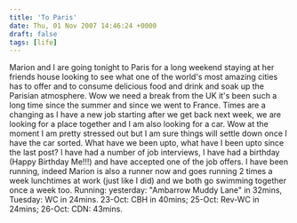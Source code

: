 ```yaml
---
title: 'To Paris'
date: Thu, 01 Nov 2007 14:46:24 +0000
draft: false
tags: [life]
---
```


Marion and I are going tonight to Paris for a long weekend staying at her friends house looking to see what one of the world's most amazing cities has to offer and to consume delicious food and drink and soak up the Parisian atmosphere. Wow we need a break from the UK it's been such a long time since the summer and since we went to France. Times are a changing as I have a new job starting after we get back next week, we are looking for a place together and I am also looking for a car. Wow at the moment I am pretty stressed out but I am sure things will settle down once I have the car sorted. What have we been upto, what have I been upto since the last post? I have had a number of job interviews, I have had a birthday (Happy Birthday Me!!!) and have accepted one of the job offers. I have been running, indeed Marion is also a runner now and goes running 2 times a week lunchtimes at work (just like I did) and we both go swimming together once a week too. Running: yesterday: "Ambarrow Muddy Lane" in 32mins, Tuesday: WC in 24mins. 23-Oct: CBH in 40mins; 25-Oct: Rev-WC in 24mins; 26-Oct: CDN: 43mins.